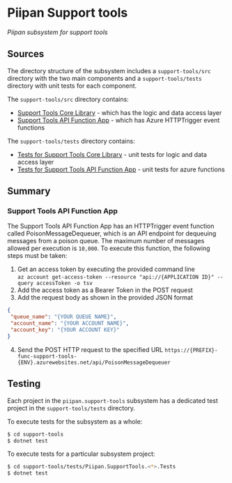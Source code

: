 # Piipan Support tools

*Piipan subsystem for support tools*

## Sources

The directory structure of the subsystem includes a `support-tools/src` directory with the two main components and a `support-tools/tests` directory with unit tests for each component.

The `support-tools/src` directory contains:

* [Support Tools Core Library](./src/Piipan.SupportTools.Core) - which has the logic and data access layer
* [Support Tools API Function App](./src/Piipan.SupportTools.Func.Api) - which has Azure HTTPTrigger event functions

The `support-tools/tests` directory contains:

* [Tests for Support Tools Core Library](./tests/Piipan.SupportTools.Core.Tests) - unit tests for logic and data access layer
* [Tests for Support Tools API Function App](./tests/Piipan.SupportTools.Func.Api.Tests) - unit tests for azure functions

## Summary

### Support Tools API Function App

The Support Tools API Function App has an HTTPTrigger event function called PoisonMessageDequeuer, which is an API endpoint for dequeuing messages from a poison queue. 
The maximum number of messages allowed per execution is `10,000`.
To execute this function, the following steps must be taken:

1. Get an access token by executing the provided command line
`az account get-access-token --resource "api://{APPLICATION ID}" --query accessToken -o tsv`
2. Add the access token as a Bearer Token in the POST request
3. Add the request body as shown in the provided JSON format 
```JSON
{
 "queue_name": "{YOUR QUEUE NAME}",
 "account_name": "{YOUR ACCOUNT NAME}",
 "account_key": "{YOUR ACCOUNT KEY}"
}
```
4. Send the POST HTTP request to the specified URL
`https://{PREFIX}-func-support-tools-{ENV}.azurewebsites.net/api/PoisonMessageDequeuer`

## Testing

Each project in the `piipan.support-tools` subsystem has a dedicated test project in the `support-tools/tests` directory. 

To execute tests for the subsystem as a whole:

``` bash
$ cd support-tools
$ dotnet test
```

To execute tests for a particular subsystem project:

``` bash
$ cd support-tools/tests/Piipan.SupportTools.<*>.Tests
$ dotnet test
```
